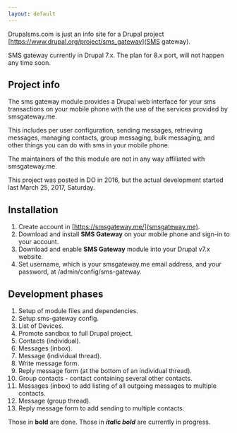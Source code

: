 ```yaml
---
layout: default
---
```


Drupalsms.com is just an info site for a Drupal project [https://www.drupal.org/project/sms_gateway](SMS gateway).

SMS gateway currently in Drupal 7.x. The plan for 8.x port, will not happen any
time soon.

## Project info

The sms gateway module provides a Drupal web interface for your sms transactions on your mobile phone with the use of the services provided by smsgateway.me.

This includes per user configuration, sending messages, retrieving messages, managing contacts, group messaging, bulk messaging, and other things you can do with sms in your mobile phone.

The maintainers of the this module are not in any way affiliated with smsgateway.me.

This project was posted in DO in 2016, but the actual development started last March 25, 2017, Saturday.

## Installation

1. Create account in [https://smsgateway.me/](smsgateway.me).
2. Download and install **SMS Gateway** on your mobile phone and sign-in to your account.
3. Download and enable **SMS Gateway** module into your Drupal v7.x website.
4. Set username, which is your smsgateway.me email address, and your password, at /admin/config/sms-gateway.

## Development phases

1. Setup of module files and dependencies.
2. Setup sms-gateway config.
3. List of Devices.
4. Promote sandbox to full Drupal project.
5. Contacts (individual).
6. Messages (inbox).
7. Message (individual thread).
8. Write message form.
9. Reply message form (at the bottom of an individual thread).
10. Group contacts - contact containing several other contacts.
11. Messages (inbox) to add listing of all outgoing messages to multiple contacts.
12. Message (group thread).
13. Reply message form to add sending to multiple contacts.

Those in **bold** are done.
Those in **_italic bold_** are currently in progress.
